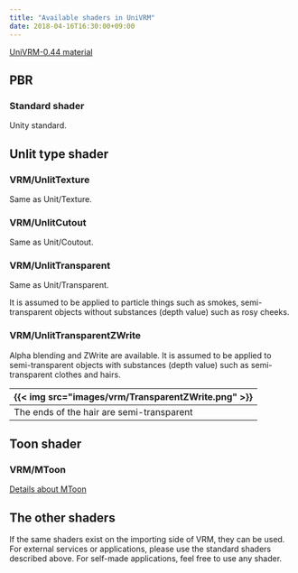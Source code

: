 ```yaml
---
title: "Available shaders in UniVRM"
date: 2018-04-16T16:30:00+09:00
---
```


[UniVRM-0.44 material](../univrm_shaders_044/) 

## PBR
### Standard shader
Unity standard.

## Unlit type shader
### VRM/UnlitTexture
Same as Unit/Texture.
### VRM/UnlitCutout
Same as Unit/Coutout.
### VRM/UnlitTransparent
Same as Unit/Transparent.

It is assumed to be applied to particle things such as smokes, semi-transparent objects without substances (depth value) such as rosy cheeks.

### VRM/UnlitTransparentZWrite
Alpha blending and ZWrite are available. It is assumed to be applied to semi-transparent objects with substances (depth value) such as semi-transparent clothes and hairs.

|{{< img src="images/vrm/TransparentZWrite.png" >}}|
|-----|
|The ends of the hair are semi-transparent|

## Toon shader
### VRM/MToon
[Details about MToon](../mtoon)

## The other shaders
If the same shaders exist on the importing side of VRM, they can be used.
For external services or applications, please use the standard shaders described above.
For self-made applications, feel free to use any shader.